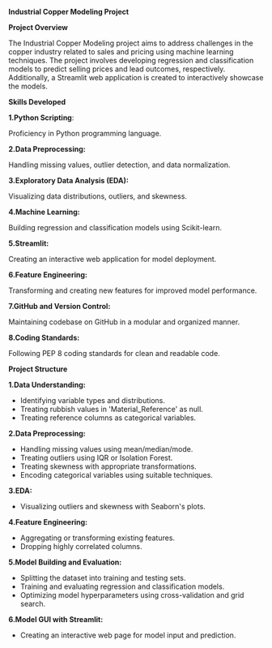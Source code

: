  ****Industrial Copper Modeling Project****
                                                                                          

**Project Overview**

The Industrial Copper Modeling project aims to address challenges in the copper industry related to sales and pricing using machine learning techniques. The project involves developing regression and classification models to predict selling prices and lead outcomes, respectively. Additionally, a Streamlit web application is created to interactively showcase the models.

**Skills Developed**

**1.Python Scripting**: 

  Proficiency in Python programming language.

**2.Data Preprocessing:** 

  Handling missing values, outlier detection, and data normalization.

**3.Exploratory Data Analysis (EDA):** 

  Visualizing data distributions, outliers, and skewness.

**4.Machine Learning:**

  Building regression and classification models using Scikit-learn.

**5.Streamlit:**

  Creating an interactive web application for model deployment.

**6.Feature Engineering:**

  Transforming and creating new features for improved model performance.

**7.GitHub and Version Control:** 

  Maintaining codebase on GitHub in a modular and organized manner.

**8.Coding Standards:**

  Following PEP 8 coding standards for clean and readable code.

**Project Structure**

**1.Data Understanding:**

- Identifying variable types and distributions.
- Treating rubbish values in 'Material_Reference' as null.
- Treating reference columns as categorical variables.

**2.Data Preprocessing:**
- Handling missing values using mean/median/mode.
- Treating outliers using IQR or Isolation Forest.
- Treating skewness with appropriate transformations.
- Encoding categorical variables using suitable techniques.

**3.EDA:**
- Visualizing outliers and skewness with Seaborn's plots.

**4.Feature Engineering:**
- Aggregating or transforming existing features.
- Dropping highly correlated columns.

**5.Model Building and Evaluation:**
- Splitting the dataset into training and testing sets.
- Training and evaluating regression and classification models.
- Optimizing model hyperparameters using cross-validation and grid search.

**6.Model GUI with Streamlit:**
- Creating an interactive web page for model input and prediction.
